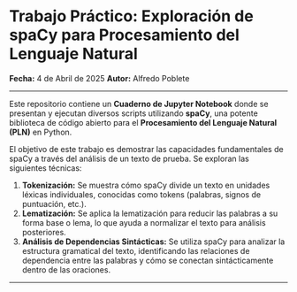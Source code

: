 # Trabajo Práctico: Exploración de spaCy para Procesamiento del Lenguaje Natural

**Fecha:** 4 de Abril de 2025
**Autor:** Alfredo Poblete

---

Este repositorio contiene un **Cuaderno de Jupyter Notebook** donde se presentan y ejecutan diversos scripts utilizando **spaCy**, una potente biblioteca de código abierto para el **Procesamiento del Lenguaje Natural (PLN)** en Python.

El objetivo de este trabajo es demostrar las capacidades fundamentales de spaCy a través del análisis de un texto de prueba. Se exploran las siguientes técnicas:

1.  **Tokenización:** Se muestra cómo spaCy divide un texto en unidades léxicas individuales, conocidas como tokens (palabras, signos de puntuación, etc.).
2.  **Lematización:** Se aplica la lematización para reducir las palabras a su forma base o lema, lo que ayuda a normalizar el texto para análisis posteriores.
3.  **Análisis de Dependencias Sintácticas:** Se utiliza spaCy para analizar la estructura gramatical del texto, identificando las relaciones de dependencia entre las palabras y cómo se conectan sintácticamente dentro de las oraciones.

---
